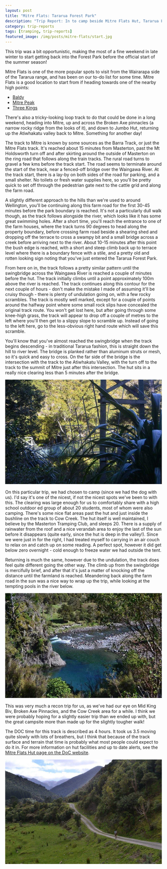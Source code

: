```yaml
---
layout: post
title: "Mitre Flats: Tararua Forest Park"
description: "Trip Report: In to camp beside Mitre Flats Hut, Tararua Forest Park"
category: trip-reports
tags: [tramping, trip-reports]
featured_image: /img/posts/mitre-flats/start.jpg
---
```


This trip was a bit opportunistic, making the most of a fine weekend in late winter to start getting
back into the Forest Park before the official start of the summer season!

Mitre Flats is one of the more popular spots to visit from the Wairarapa side of the Tararua range,
and has been on our to-do list for some time. Mitre Flats is a good location to start from if
heading towards one of the nearby high points:

* [Baldy](http://www.topomap.co.nz/NZTopoMap?v=2&ll=-40.837028,175.44857&z=14)
* [Mitre Peak](http://www.topomap.co.nz/NZTopoMap?v=2&ll=-40.805721,175.466423&z=14)
* [Three Kings](http://www.topomap.co.nz/NZTopoMap?v=2&ll=-40.826118,175.44548&z=14)

There's also a tricky-looking loop track to do that could be done in a long weekend, heading into
Mitre, up and across the Broken Axe pinnacles (a narrow rocky ridge from the looks of it), and down
to Jumbo Hut, returning up the Atiwhakatu valley back to Mitre. Something for another day!

The track to Mitre is known by some sources as the Barra Track, or just the Mitre Flats track. It's
reached about 15 minutes from Masterton, past the Mt Holdsworth turn off and after skirting around
the outside of Masterton on the ring road that follows along the train tracks. The rural road turns
to gravel a few kms before the track start. The road seems to terminate around the start of the
track, near a fenced-off bridge over the Waingawa River. At the track start, there is a lay-by on
both sides of the road for parking, and a small shelter. No toilets or fresh water supplies here, so
you'll be pretty quick to set off through the pedestrian gate next to the cattle grid and along the
farm road. 

A slightly different approach to the hills than we're used to around Wellington, you'll be
continuing along this farm road for the first 30-45 minutes before the park boundary is reached.
It's not a particularly dull walk though, as the track follows alongside the river, which looks like
it has some great swimming holes. After a short time, you'll reach the entrance to one of the farm
houses, where the track turns 90 degrees to head along the property boundary, before crossing farm
road beside a shearing shed and dropping off the terrace to cross a swampy bit and a small
bridge across a creek before arriving next to the river. About 10-15 minutes after this point the
bush edge is reached, with a short and steep climb back up to terrace level where there is a
boundary fence with a stile, and a pretty old and rotten looking sign noting that you've just
entered the Tararua Forest Park.

From here on in, the track follows a pretty similar pattern until the swingbridge across the
Waingawa River is reached a couple of minutes before the hut. The track initially climbs until a
point approximately 100m above the river is reached. The track continues along this contour for the
next couple of hours - don't make the mistake I made of assuming it'll be cruisy though - there is
plenty of undulation going on, with a few rocky scrambles. The track is mostly well marked, except
for a couple of points around the halfway point where some small rock slips have concealed the
original track route. You won't get lost here, but after going through some knee-high grass, the
track will appear to drop off a couple of metres to the left where you'll then get to a slippy slope
to scramble up. Instead of going to the left here, go to the less-obvious right hand route which
will save this scramble. 

You'll know that you've almost reached the swingbridge when the track begins descending - in
traditional Tararua fashion, this is straight down the hill to river level. The bridge is planked
rather than aluminum struts or mesh, so it's quick and easy to cross. On the far side of the bridge
is the intersection with the track to the Atiwhakatu Valley, with the turn off to the track to the
summit of Mitre just after this intersection. The hut sits in a really nice clearing less than 5
minutes after the bridge. 

![Waingawa River Swingbridge](/img/posts/mitre-flats/bridge.jpg)

On this particular trip, we had chosen to camp (since we had the dog with us). I'd say it's one of
the nicest, if not the nicest spots we've been to with this. The clearing was large enough for us to
comfortably share with a high school outdoor ed group of about 20 students, most of whom were also
camping. There's some nice flat areas past the hut and just inside the bushline on the track to Cow
Creek. The hut itself is well maintained, I believe by the Masterton Tramping Club, and sleeps 20.
There is a supply of rainwater from the roof and a nice verandah area to enjoy the last of the sun
before it disappears (quite early, since the hut is deep in the valley!). Since we were just in for
the right, I had treated myself to carrying in an air couch to relax on and catch up on some
reading. A perfect spot, however it did get below zero overnight - cold enough to freeze water we
had outside the tent.

Returning is much the same, however due to the undulation, the track does feel quite different going
the other way. The climb up from the swingbridge is mercifully brief, and after that it's just a
matter of knocking off the distance until the farmland is reached. Meandering back along the farm
road in the sun was a nice way to wrap up the trip, while looking at the tempting pools in the river
below.

![Swimming Hole](/img/posts/mitre-flats/river.jpg)

This was very much a recon trip for us, as we've had our eye on Mid King Biv, Broken Axe Pinnacles,
and the Cow Creek area for a while. I think we were probably hoping for a slightly easier trip than
we ended up with, but the great campsite more than made up for the slightly tougher walk!

The DOC time for this track is described as 4 hours. It took us 3.5 moving quite slowly with lots of
breathers, but I think that because of the track surface and terrain that time is probably what most
people could expect to do it in. For more information on hut facilities and up to date alerts, see
the [Mitre Flats Hut page on the DoC
website](https://www.doc.govt.nz/parks-and-recreation/places-to-go/wellington-kapiti/places/tararua-forest-park/things-to-do/huts/mitre-flats-hut/).

![Starting off along the Mitre Flats track](/img/posts/mitre-flats/start.jpg)

